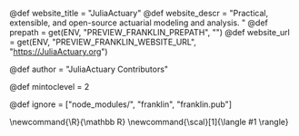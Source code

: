 <!--
Add here global page variables to use throughout your
website.
The website_* must be defined for the RSS to work
-->
@def website_title = "JuliaActuary"
@def website_descr = "Practical, extensible, and open-source actuarial modeling and analysis. "
@def prepath     = get(ENV, "PREVIEW_FRANKLIN_PREPATH", "")
@def website_url = get(ENV, "PREVIEW_FRANKLIN_WEBSITE_URL", "https://JuliaActuary.org")

@def author = "JuliaActuary Contributors"

@def mintoclevel = 2

<!--
Add here files or directories that should be ignored by Franklin, otherwise
these files might be copied and, if markdown, processed by Franklin which
you might not want. Indicate directories by ending the name with a `/`.
-->
@def ignore = ["node_modules/", "franklin", "franklin.pub"]

<!--
Add here global latex commands to use throughout your
pages. It can be math commands but does not need to be.
For instance:
* \newcommand{\phrase}{This is a long phrase to copy.}
-->
\newcommand{\R}{\mathbb R}
\newcommand{\scal}[1]{\langle #1 \rangle}

